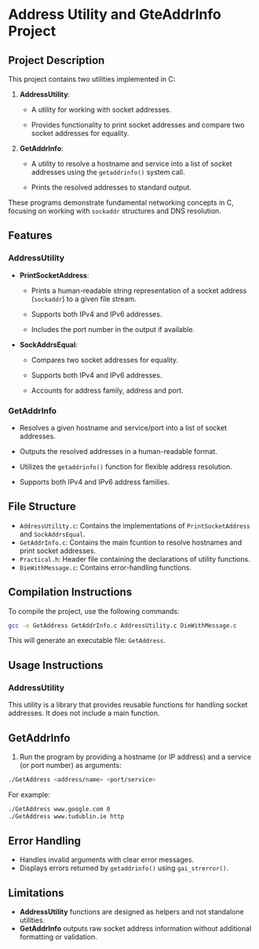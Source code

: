 # Address Utility and GteAddrInfo Project

## Project Description
This project contains two utilities implemented in C:

1. **AddressUtility**:
    - A utility for working with socket addresses.

    - Provides functionality to print socket addresses and compare two socket addresses for equality.

2. **GetAddrInfo**:
    - A utility to resolve a hostname and service into a list of socket addresses using the ``getaddrinfo()`` system call.

    - Prints the resolved addresses to standard output.

These programs demonstrate fundamental networking concepts in C, focusing on working with ``sockaddr`` structures and DNS resolution.

## Features

### AddressUtility
- **PrintSocketAddress**:
    - Prints a human-readable string representation of a socket address (``sockaddr``) to a given file stream.

    - Supports both IPv4 and IPv6 addresses.

    - Includes the port number in the output if available.

- **SockAddrsEqual**:
    - Compares two socket addresses for equality.

    - Supports both IPv4 and IPv6 addresses.

    - Accounts for address family, address and port.

### GetAddrInfo
- Resolves a given hostname and service/port into a list of socket addresses.

- Outputs the resolved addresses in a human-readable format.

- Utilizes the ``getaddrinfo()`` function for flexible address resolution.

- Supports both IPv4 and IPv6 address families.

## File Structure
- ``AddressUtility.c``: Contains the implementations of ``PrintSocketAddress`` and ``SockAddrsEqual``.
- ``GetAddrInfo.c``: Contains the main fcuntion to resolve hostnames and print socket addresses.
- ``Practical.h``: Header file containing the declarations of utility functions.
- ``DieWithMessage.c``: Contains error-handling functions.

## Compilation Instructions
To compile the project, use the following commands:
~~~ bash
gcc -o GetAddress GetAddrInfo.c AddressUtility.c DieWithMessage.c
~~~
This will generate an executable file: ``GetAddress``.

## Usage Instructions

### AddressUtility
This utility is a library that provides reusable functions for handling socket addresses. It does not include a main function.

## GetAddrInfo
1. Run the program by providing a hostname (or IP address) and a service (or port number) as arguments:
~~~bash
./GetAddress <address/name> <port/service>
~~~

For example:
~~~bash
./GetAddress www.google.com 0
./GetAddress www.tudublin.ie http
~~~

## Error Handling
- Handles invalid arguments with clear error messages.
- Displays errors returned by ``getaddrinfo()`` using ``gai_strerror()``.

## Limitations
- **AddressUtility** functions are designed as helpers and not standalone utilities.
- **GetAddrInfo** outputs raw socket address information without additional formatting or validation.